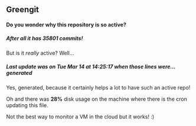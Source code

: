## Greengit

#### Do you wonder why this repository is so active?

##### After all it has 35801 commits!

But is it *really* active? Well...

##### Last update was on Tue Mar 14 at 14:25:17 when those lines were... generated

Yes, generated, because it certainly helps a lot to have such an active repo!

Oh and there was **28%** disk usage on the machine
where there is the cron updating this file.

Not the best way to monitor a VM in the cloud but it works! :)
